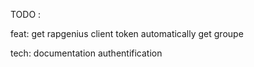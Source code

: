 TODO :

feat:
get rapgenius client token automatically
get groupe

tech:
documentation
authentification